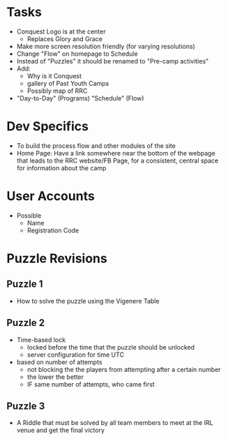 # Tasks
- Conquest Logo is at the center
    - Replaces Glory and Grace
- Make more screen resolution friendly (for varying resolutions)
- Change "Flow" on homepage to Schedule
- Instead of "Puzzles" it should be renamed to "Pre-camp activities"
- Add:
    - Why is it Conquest
    - gallery of Past Youth Camps
    - Possibly map of RRC
- "Day-to-Day" (Programs) "Schedule" (Flow)

# Dev Specifics
- To build the process flow and other modules of the site
- Home Page: Have a link somewhere near the bottom of the webpage that leads to the RRC website/FB Page, for a consistent, central space for information about the camp

# User Accounts
- Possible
    - Name
    - Registration Code 

# Puzzle Revisions
## Puzzle 1
- How to solve the puzzle using the Vigenere Table 
## Puzzle 2
- Time-based lock
    - locked before the time that the puzzle should be unlocked
    - server configuration for time UTC
- based on number of attempts
    - not blocking the the players from attempting after a certain number
    - the lower the better
    - IF same number of attempts, who came first
## Puzzle 3 
- A Riddle that must be solved by all team members to meet at the IRL venue and get the final victory
